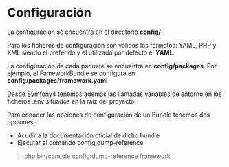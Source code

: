 Configuración
=============

La configuración se encuentra en el directorio **config/**.

Para los ficheros de configuración son válidos los formatos: YAML, PHP y XML siendo el preferido y el utilizado por defecto el **YAML**.

La configuración de cada paquete se encuentra en **config/packages**. Por ejemplo, el FameworkBundle se configura en **config/packages/framework.yaml**

Desde Symfony4 tenemos además las llamadas variables de entorno en los ficheros .env situados en la raíz del proyecto.

Para conocer las opciones de configuración de un Bundle tenemos dos opciones:

- Acudir a la documentación oficial de dicho bundle
- Ejecutar el comando config:dump-reference

> php bin/console config:dump-reference framework





